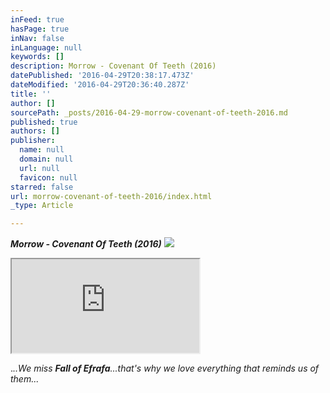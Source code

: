 ```yaml
---
inFeed: true
hasPage: true
inNav: false
inLanguage: null
keywords: []
description: Morrow - Covenant Of Teeth (2016)
datePublished: '2016-04-29T20:38:17.473Z'
dateModified: '2016-04-29T20:36:40.287Z'
title: ''
author: []
sourcePath: _posts/2016-04-29-morrow-covenant-of-teeth-2016.md
published: true
authors: []
publisher:
  name: null
  domain: null
  url: null
  favicon: null
starred: false
url: morrow-covenant-of-teeth-2016/index.html
_type: Article

---
```

**_Morrow - Covenant Of Teeth (2016)_**
![](https://the-grid-user-content.s3-us-west-2.amazonaws.com/b3ca9b1e-8ce7-4c1d-ae6f-d2955f139734.jpg)

<iframe src="https://bandcamp.com/EmbeddedPlayer/album=2816515134/size=small/bgcol=ffffff/linkcol=0687f5/transparent=true/" style=""></iframe>

._..We miss **Fall of Efrafa**...that's why we love everything that reminds us of them..._